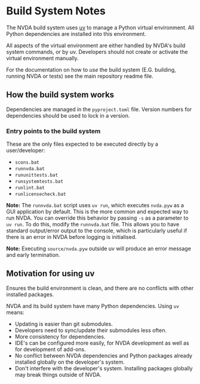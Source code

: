 # Build System Notes

The NVDA build system uses [uv](https://docs.astral.sh/uv/) to manage a Python virtual environment.
All Python dependencies are installed into this environment.

All aspects of the virtual environment are either handled by NVDA's build system commands, or by uv.
Developers should not create or activate the virtual environment manually.

For the documentation on how to _use_ the build system (E.G. building,
running NVDA or tests) see the main repository readme file.

## How the build system works

Dependencies are managed in the `pyproject.toml` file.
Version numbers for dependencies should be used to lock in a version.

### Entry points to the build system

These are the only files expected to be executed directly by a user/developer:

* `scons.bat`
* `runnvda.bat`
* `rununittests.bat`
* `runsystemtests.bat`
* `runlint.bat`
* `runlicensecheck.bat`

**Note:** The `runnvda.bat` script uses `uv run`, which executes `nvda.pyw` as a GUI application by default.
This is the more common and expected way to run NVDA.
You can override this behavior by passing `-s` as a parameter to `uv run`.
To do this, modify the `runnvda.bat` file.
This allows you to have standard output/error output to the console, which is particularly useful if there is an error in NVDA before logging is initialised.

**Note:** Executing `source/nvda.pyw` outside uv will produce an error message
and early termination.

## Motivation for using uv

Ensures the build environment is clean, and there are no conflicts with other installed packages.

NVDA and its build system have many Python dependencies.
Using `uv` means:

* Updating is easier than git submodules.
* Developers need to sync/update their submodules less often.
* More consistency for dependencies.
* IDE's can be configured more easily, for NVDA development as well as for development of add-ons.
* No conflict between NVDA dependencies and Python packages already installed globally on the
  developer's system.
* Don't interfere with the developer's system. Installing packages globally may break things
  outside of NVDA.
